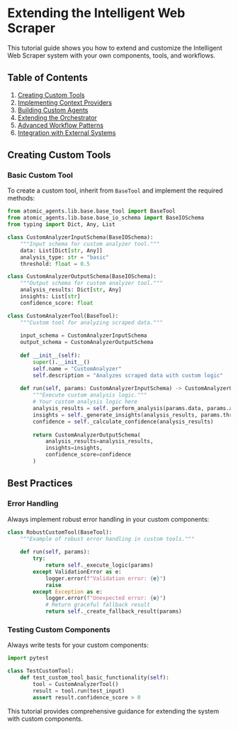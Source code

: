 # Extending the Intelligent Web Scraper

This tutorial guide shows you how to extend and customize the Intelligent Web Scraper system with your own components, tools, and workflows.

## Table of Contents

1. [Creating Custom Tools](#creating-custom-tools)
2. [Implementing Context Providers](#implementing-context-providers)
3. [Building Custom Agents](#building-custom-agents)
4. [Extending the Orchestrator](#extending-the-orchestrator)
5. [Advanced Workflow Patterns](#advanced-workflow-patterns)
6. [Integration with External Systems](#integration-with-external-systems)

## Creating Custom Tools

### Basic Custom Tool

To create a custom tool, inherit from `BaseTool` and implement the required methods:

```python
from atomic_agents.lib.base.base_tool import BaseTool
from atomic_agents.lib.base.base_io_schema import BaseIOSchema
from typing import Dict, Any, List

class CustomAnalyzerInputSchema(BaseIOSchema):
    """Input schema for custom analyzer tool."""
    data: List[Dict[str, Any]]
    analysis_type: str = "basic"
    threshold: float = 0.5

class CustomAnalyzerOutputSchema(BaseIOSchema):
    """Output schema for custom analyzer tool."""
    analysis_results: Dict[str, Any]
    insights: List[str]
    confidence_score: float

class CustomAnalyzerTool(BaseTool):
    """Custom tool for analyzing scraped data."""
    
    input_schema = CustomAnalyzerInputSchema
    output_schema = CustomAnalyzerOutputSchema
    
    def __init__(self):
        super().__init__()
        self.name = "CustomAnalyzer"
        self.description = "Analyzes scraped data with custom logic"
    
    def run(self, params: CustomAnalyzerInputSchema) -> CustomAnalyzerOutputSchema:
        """Execute custom analysis logic."""
        # Your custom analysis logic here
        analysis_results = self._perform_analysis(params.data, params.analysis_type)
        insights = self._generate_insights(analysis_results, params.threshold)
        confidence = self._calculate_confidence(analysis_results)
        
        return CustomAnalyzerOutputSchema(
            analysis_results=analysis_results,
            insights=insights,
            confidence_score=confidence
        )
```

## Best Practices

### Error Handling

Always implement robust error handling in your custom components:

```python
class RobustCustomTool(BaseTool):
    """Example of robust error handling in custom tools."""
    
    def run(self, params):
        try:
            return self._execute_logic(params)
        except ValidationError as e:
            logger.error(f"Validation error: {e}")
            raise
        except Exception as e:
            logger.error(f"Unexpected error: {e}")
            # Return graceful fallback result
            return self._create_fallback_result(params)
```

### Testing Custom Components

Always write tests for your custom components:

```python
import pytest

class TestCustomTool:
    def test_custom_tool_basic_functionality(self):
        tool = CustomAnalyzerTool()
        result = tool.run(test_input)
        assert result.confidence_score > 0
```

This tutorial provides comprehensive guidance for extending the system with custom components.